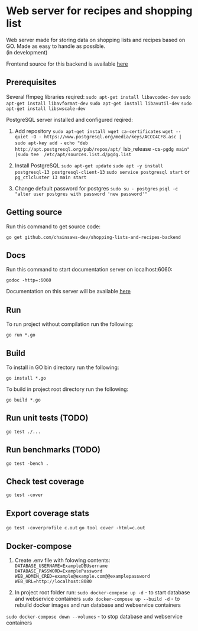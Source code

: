 # Web server for recipes and shopping list
Web server made for storing data on shopping lists and recipes based on GO.
Made as easy to handle as possible.  
(in development)

Frontend source for this backend is available [here](https://github.com/chainsaws-dev/shopping-lists-and-recipes)

## Prerequisites
Several ffmpeg libraries reqired:
`sudo apt-get install libavcodec-dev`
`sudo apt-get install libavformat-dev`
`sudo apt-get install libavutil-dev`
`sudo apt-get install libswscale-dev`

PostgreSQL server installed and configured reqired:

1. Add repository
`sudo apt-get install wget ca-certificates`
`wget --quiet -O - https://www.postgresql.org/media/keys/ACCC4CF8.asc | sudo apt-key add -`
`echo "deb http://apt.postgresql.org/pub/repos/apt/ `lsb_release -cs`-pgdg main" |sudo tee  /etc/apt/sources.list.d/pgdg.list`

2. Install PostgreSQL
`sudo apt-get update`
`sudo apt -y install postgresql-13 postgresql-client-13`
`sudo service postgresql start` or `pg_ctlcluster 13 main start`

3. Change default password for postgres 
`sudo su - postgres`
`psql -c "alter user postgres with password 'new password'"`

## Getting source
Run this command to get source code:

`go get github.com/chainsaws-dev/shopping-lists-and-recipes-backend`

## Docs
Run this command to start documentation server on localhost:6060:

`godoc -http=:6060` 

Documentation on this server will be available [here](http://localhost:6060/pkg/shopping-lists-and-recipes/)

## Run
To run project without compilation run the following:

`go run *.go`

## Build
To install in GO bin directory run the following:

`go install *.go`

To build in project root directory run the following:

`go build *.go`

## Run unit tests (TODO)
`go test ./...`

## Run benchmarks (TODO)
`go test -bench .`

## Check test coverage 
`go test -cover`

## Export coverage stats
`go test -coverprofile c.out`
`go tool cover -html=c.out`


## Docker-compose

1. Create .env file with folowing contents:
`DATABASE_USERNAME=ExampleDBUsername
DATABASE_PASSWORD=ExamplePassword
WEB_ADMIN_CRED=example@example.com@@examplepassword
WEB_URL=http://localhost:8080`

2. In project root folder run:
`sudo docker-compose up -d` - to start database and webservice containers
`sudo docker-compose up --build -d` - to rebuild docker images and run database and webservice containers

`sudo docker-compose down --volumes` - to stop database and webservice containers



